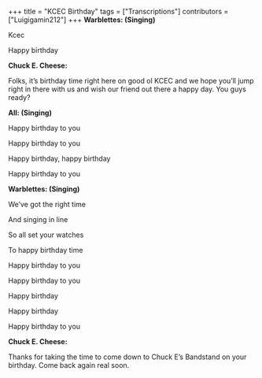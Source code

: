 +++
title = "KCEC Birthday"
tags = ["Transcriptions"]
contributors = ["Luigigamin212"]
+++
**Warblettes: (Singing)**

Kcec

Happy birthday

**Chuck E. Cheese:**

Folks, it’s birthday time right here on good ol KCEC and we hope you’ll jump right in there with us and wish our friend out there a happy day. You guys ready?

**All: (Singing)**

Happy birthday to you

Happy birthday to you

Happy birthday, happy birthday

Happy birthday to you

**Warblettes: (Singing)**

We’ve got the right time

And singing in line

So all set your watches

To happy birthday time

Happy birthday to you

Happy birthday to you

Happy birthday

Happy birthday

Happy birthday to you

**Chuck E. Cheese:**

Thanks for taking the time to come down to Chuck E’s Bandstand on your birthday. Come back again real soon.
